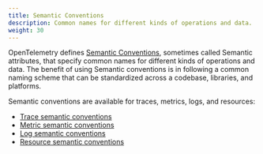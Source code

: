 ```yaml
---
title: Semantic Conventions
description: Common names for different kinds of operations and data.
weight: 30
---
```


OpenTelemetry defines [Semantic Conventions](/docs/specs/semconv/), sometimes
called Semantic attributes, that specify common names for different kinds of
operations and data. The benefit of using Semantic conventions is in following a
common naming scheme that can be standardized across a codebase, libraries, and
platforms.

Semantic conventions are available for traces, metrics, logs, and resources:

- [Trace semantic conventions](/docs/specs/semconv/general/trace/)
- [Metric semantic conventions](/docs/specs/semconv/general/metrics/)
- [Log semantic conventions](/docs/specs/semconv/general/logs/)
- [Resource semantic conventions](/docs/specs/semconv/resource/)
